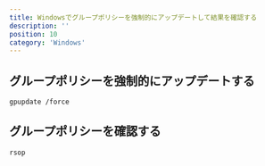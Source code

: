 ```yaml
---
title: Windowsでグループポリシーを強制的にアップデートして結果を確認する
description: ''
position: 10
category: 'Windows'
---
```


## グループポリシーを強制的にアップデートする

`gpupdate /force`


## グループポリシーを確認する

`rsop`
